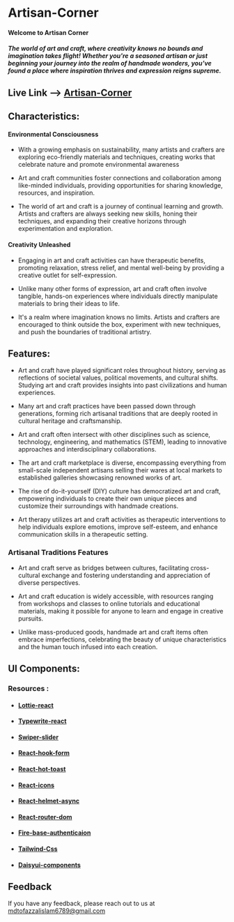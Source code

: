 
# Artisan-Corner

#### Welcome to Artisan Corner

##### The world of art and craft, where creativity knows no bounds and imagination takes flight! Whether you're a seasoned artisan or just beginning your journey into the realm of handmade wonders, you've found a place where inspiration thrives and expression reigns supreme.


## Live Link --> [Artisan-Corner](https://artisan-corner-832b4.web.app/)







## Characteristics:
 
#### Environmental Consciousness

- With a growing emphasis on sustainability, many artists and crafters are exploring eco-friendly materials and techniques, creating works that celebrate nature and promote environmental awareness

- Art and craft communities foster connections and collaboration among like-minded individuals, providing opportunities for sharing knowledge, resources, and inspiration.

- The world of art and craft is a journey of continual learning and growth. Artists and crafters are always seeking new skills, honing their techniques, and expanding their creative horizons through experimentation and exploration.

#### Creativity Unleashed

- Engaging in art and craft activities can have therapeutic benefits, promoting relaxation, stress relief, and mental well-being by providing a creative outlet for self-expression.

-  Unlike many other forms of expression, art and craft often involve tangible, hands-on experiences where individuals directly manipulate materials to bring their ideas to life.

- It's a realm where imagination knows no limits. Artists and crafters are encouraged to think outside the box, experiment with new techniques, and push the boundaries of traditional artistry.


## Features:

- Art and craft have played significant roles throughout history, serving as reflections of societal values, political movements, and cultural shifts. Studying art and craft provides insights into past civilizations and human experiences.

- Many art and craft practices have been passed down through generations, forming rich artisanal traditions that are deeply rooted in cultural heritage and craftsmanship.

- Art and craft often intersect with other disciplines such as science, technology, engineering, and mathematics (STEM), leading to innovative approaches and interdisciplinary collaborations.

- The art and craft marketplace is diverse, encompassing everything from small-scale independent artisans selling their wares at local markets to established galleries showcasing renowned works of art.

- The rise of do-it-yourself (DIY) culture has democratized art and craft, empowering individuals to create their own unique pieces and customize their surroundings with handmade creations.

- Art therapy utilizes art and craft activities as therapeutic interventions to help individuals explore emotions, improve self-esteem, and enhance communication skills in a therapeutic setting.

### Artisanal Traditions Features

- Art and craft serve as bridges between cultures, facilitating cross-cultural exchange and fostering understanding and appreciation of diverse perspectives.

- Art and craft education is widely accessible, with resources ranging from workshops and classes to online tutorials and educational materials, making it possible for anyone to learn and engage in creative pursuits.

-  Unlike mass-produced goods, handmade art and craft items often embrace imperfections, celebrating the beauty of unique characteristics and the human touch infused into each creation.

## UI Components:

### Resources : 


- #### [Lottie-react](https://www.npmjs.com/package/lottie-react)
- #### [Typewrite-react](https://swiperjs.com/)
- #### [Swiper-slider](https://swiperjs.com/)
- #### [React-hook-form](https://react-hook-form.com/)
- #### [React-hot-toast](https://react-hot-toast.com/)
- #### [React-icons](https://react-icons.github.io/react-icons/)
- #### [React-helmet-async](https://github.com/staylor/react-helmet-async)
- #### [React-router-dom](https://reactrouter.com/en/main/start/tutorial)
- #### [Fire-base-authenticaion](https://firebase.google.com/?gad_source=1&gclid=CjwKCAjwoPOwBhAeEiwAJuXRh8s-FAp_-dtEXlgxEMOsNAatYUfm0xGT9xY0JAw2MCYnJC_HYy_a2hoCTVwQAvD_BwE&gclsrc=aw.ds)
- #### [Tailwind-Css](https://tailwindcss.com/docs/installation)
- #### [Daisyui-components](https://daisyui.com/components/)


## Feedback

If you have any feedback, please reach out to us at mdtofazzalislam6789@gmail.com

